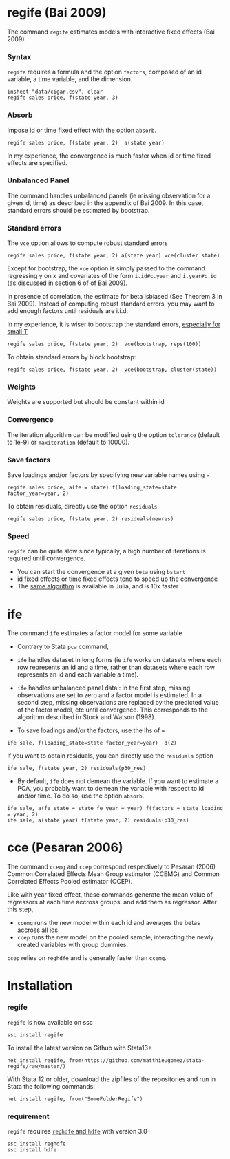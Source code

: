 

# regife (Bai 2009)

The command `regife` estimates models with interactive fixed effects (Bai 2009). 


### Syntax

`regife` requires a formula and the option `factors`, composed of an id variable, a time variable, and the dimension.

```
insheet "data/cigar.csv", clear
regife sales price, f(state year, 3)
```




### Absorb
Impose id or time fixed effect with the option `absorb`. 

```
regife sales price, f(state year, 2)  a(state year)
```
In my experience, the convergence is much faster when id or time fixed effects are specified.




### Unbalanced Panel
The command handles unbalanced panels (ie missing observation for a given id, time) as described in the appendix of Bai 2009. In this case,  standard errors should be estimated by bootstrap.



### Standard errors
The `vce` option allows to compute robust standard errors 

```
regife sales price, f(state year, 2) a(state year) vce(cluster state) 
```

Except for bootstrap, the `vce` option is simply passed to the command regressing y on x and covariates of the form `i.id#c.year` and `i.year#c.id` (as discussed in section 6 of of Bai 2009).

In presence of correlation, the estimate for beta isbiased (See Theorem 3 in Bai 2009). Instead of computing robust standard errors, you may want to add enough factors until residuals are i.i.d.



In my experience, it is wiser to bootstrap the standard errors, [especially for small T](monte-carlo/result.png)
```
regife sales price, f(state year, 2)  vce(bootstrap, reps(100))
```

To obtain standard errors by block bootstrap:
```
regife sales price, f(state year, 2)  vce(bootstrap, cluster(state))
```


### Weights
Weights are supported but should be constant within id


### Convergence
The iteration algorithm can be modified using the option `tolerance` (default to 1e-9) or `maxiteration` (default to 10000).



### Save factors
Save loadings and/or factors by specifying new variable names using `=`

```
regife sales price, a(fe = state) f(loading_state=state factor_year=year, 2) 
```

To obtain residuals, directly use the option `residuals`


```
regife sales price, f(state year, 2) residuals(newres)
```


### Speed
`regife` can be quite slow since typically, a high number of iterations is required until convergence. 

- You can start the convergence at a given `beta` using `bstart`
- id fixed effects or time fixed effects tend to speed up the convergence
- The [same algorithm](https://github.com/matthieugomez/FixedEffectModels.jl) is available in Julia, and is 10x faster



# ife
The command `ife` estimates a factor model for some variable

- Contrary to Stata `pca` command, 
 - `ife` handles dataset in long forms (ie `ife` works on datasets where each row represents an id and a time, rather than datasets where each row represents an id and each variable a time).
 - `ife` handles unbalanced panel data : in the first step, missing observations are set to zero and a factor model is estimated.  In a second step, missing observations are replaced by the predicted value of the factor model, etc until convergence. This corresponds to the algorithm described in Stock and Watson (1998).


- To save loadings and/or the factors, use the lhs of `=`
 ```
 ife sale, f(loading_state=state factor_year=year)  d(2)
 ```

 If you want to obtain residuals, you can directly use the `residuals` option

 ```
 ife sale, f(state year, 2) residuals(p30_res)
 ```

- By default, `ife` does not demean the variable. If you want to estimate a PCA, you probably want to demean the variable with respect to id and/or time. To do so, use the option `absorb`. 


 ```
 ife sale, a(fe_state = state fe_year = year) f(factors = state loading = year, 2) 
 ife sale, a(state year) f(state year, 2) residuals(p30_res)
 ```





# cce (Pesaran 2006)

The command `ccemg` and `ccep` correspond respectively to Pesaran (2006) Common Correlated Effects Mean Group estimator (CCEMG) and Common Correlated Effects Pooled estimator (CCEP). 

Like with year fixed effect, these commands generate the mean value of regressors at each time accross groups. and add them as regressor. After this step,
- `ccemg` runs the new model within each id and averages the betas accross all ids. 
- `ccep` runs the new model on the pooled sample, interacting the newly created variables with group dummies. 

`ccep` relies on `reghdfe` and is generally faster than `ccemg`.




# Installation

### regife
`regife` is now available on ssc
```
ssc install regife
```


To install the latest version  on Github with Stata13+
```
net install regife, from(https://github.com/matthieugomez/stata-regife/raw/master/)
```

With Stata 12 or older, download the zipfiles of the repositories and run in Stata the following commands:
```
net install regife, from("SomeFolderRegife")
```

### requirement

`regife` requires [`reghdfe` and `hdfe`](https://github.com/sergiocorreia/reghdfe) with version 3.0+

```
ssc install reghdfe
ssc install hdfe
```